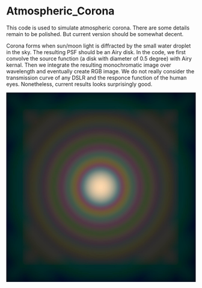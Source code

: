 # Atmospheric_Corona
This code is used to simulate atmospheric corona.
There are some details remain to be polished. But current version should be somewhat decent.

Corona forms when sun/moon light is diffracted by the small water droplet in the sky. The resulting PSF should be an Airy disk.
In the code, we first convolve the source function (a disk with diameter of 0.5 degree) with Airy kernal. Then we integrate the resulting monochromatic image over wavelength and eventually create RGB image. We do not really consider the transmission curve of any DSLR and the responce function of the human eyes. Nonetheless, current results looks surprisingly good.

![alt text](https://github.com/CFP106020008/Atmospheric_Corona/blob/main/Corona.jpg)
